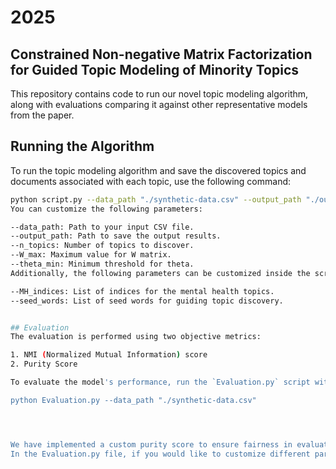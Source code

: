 #  2025
## Constrained Non-negative Matrix Factorization for Guided Topic Modeling of Minority Topics 


This repository contains code to run our novel topic modeling algorithm, along with evaluations comparing it against other representative models from the paper.

## Running the Algorithm

To run the topic modeling algorithm and save the discovered topics and documents associated with each topic, use the following command:

```bash
python script.py --data_path "./synthetic-data.csv" --output_path "./output.txt" --n_topics 30 --W_max 1e-9 --theta_min 0.4
You can customize the following parameters:

--data_path: Path to your input CSV file.
--output_path: Path to save the output results.
--n_topics: Number of topics to discover.
--W_max: Maximum value for W matrix.
--theta_min: Minimum threshold for theta.
Additionally, the following parameters can be customized inside the script-run.py file:

--MH_indices: List of indices for the mental health topics.
--seed_words: List of seed words for guiding topic discovery.


## Evaluation
The evaluation is performed using two objective metrics:

1. NMI (Normalized Mutual Information) score
2. Purity Score

To evaluate the model's performance, run the `Evaluation.py` script with the following command:

python Evaluation.py --data_path "./synthetic-data.csv"




We have implemented a custom purity score to ensure fairness in evaluation, particularly when dealing with imbalanced labels. The custom function excludes majority labels and focuses on minority predicted labels. The function is available in Evaluation.py as purity_score_filtered. 
In the Evaluation.py file, if you would like to customize different parameters or other SOTA models, feel free to do so. 
